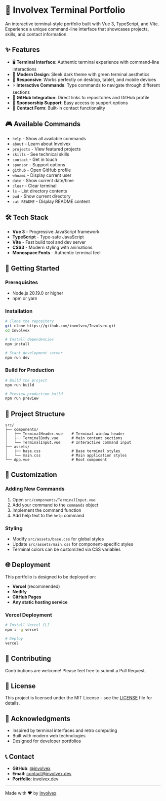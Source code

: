 # 🚀 Involvex Terminal Portfolio

An interactive terminal-style portfolio built with Vue 3, TypeScript, and Vite. Experience a unique command-line interface that showcases projects, skills, and contact information.

## ✨ Features

- 🖥️ **Terminal Interface**: Authentic terminal experience with command-line interactions
- 🎨 **Modern Design**: Sleek dark theme with green terminal aesthetics
- 📱 **Responsive**: Works perfectly on desktop, tablet, and mobile devices
- ⚡ **Interactive Commands**: Type commands to navigate through different sections
- 🔗 **GitHub Integration**: Direct links to repositories and GitHub profile
- 💝 **Sponsorship Support**: Easy access to support options
- 📧 **Contact Form**: Built-in contact functionality

## 🎮 Available Commands

- `help` - Show all available commands
- `about` - Learn about Involvex
- `projects` - View featured projects
- `skills` - See technical skills
- `contact` - Get in touch
- `sponsor` - Support options
- `github` - Open GitHub profile
- `whoami` - Display current user
- `date` - Show current date/time
- `clear` - Clear terminal
- `ls` - List directory contents
- `pwd` - Show current directory
- `cat README` - Display README content

## 🛠️ Tech Stack

- **Vue 3** - Progressive JavaScript framework
- **TypeScript** - Type-safe JavaScript
- **Vite** - Fast build tool and dev server
- **CSS3** - Modern styling with animations
- **Monospace Fonts** - Authentic terminal feel

## 🚀 Getting Started

### Prerequisites

- Node.js 20.19.0 or higher
- npm or yarn

### Installation

```bash
# Clone the repository
git clone https://github.com/involvex/Involvex.git
cd Involvex

# Install dependencies
npm install

# Start development server
npm run dev
```

### Build for Production

```bash
# Build the project
npm run build

# Preview production build
npm run preview
```

## 📁 Project Structure

```
src/
├── components/
│   ├── TerminalHeader.vue    # Terminal window header
│   ├── TerminalBody.vue      # Main content sections
│   └── TerminalInput.vue     # Interactive command input
├── assets/
│   ├── base.css              # Base terminal styles
│   └── main.css              # Main application styles
└── App.vue                   # Root component
```

## 🎨 Customization

### Adding New Commands

1. Open `src/components/TerminalInput.vue`
2. Add your command to the `commands` object
3. Implement the command function
4. Add help text to the `help` command

### Styling

- Modify `src/assets/base.css` for global styles
- Update `src/assets/main.css` for component-specific styles
- Terminal colors can be customized via CSS variables

## 🌐 Deployment

This portfolio is designed to be deployed on:

- **Vercel** (recommended)
- **Netlify**
- **GitHub Pages**
- **Any static hosting service**

### Vercel Deployment

```bash
# Install Vercel CLI
npm i -g vercel

# Deploy
vercel
```

## 🤝 Contributing

Contributions are welcome! Please feel free to submit a Pull Request.

## 📄 License

This project is licensed under the MIT License - see the [LICENSE](LICENSE) file for details.

## 🙏 Acknowledgments

- Inspired by terminal interfaces and retro computing
- Built with modern web technologies
- Designed for developer portfolios

## 📞 Contact

- **GitHub**: [@involvex](https://github.com/involvex)
- **Email**: contact@involvex.dev
- **Portfolio**: [involvex.dev](https://involvex.dev)

---

Made with ❤️ by [Involvex](https://github.com/involvex)